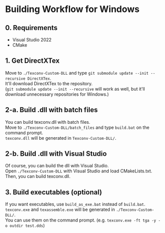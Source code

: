 # Building Workflow for Windows

## 0. Requirements

-   Visual Studio 2022
-   CMake

## 1. Get DirectXTex
Move to `./Texconv-Custom-DLL` and type `git submodule update --init --recursive DirectXTex`.  
It'll download DirectXTex to the repository.  
(`git submodule update --init --recursive` will work as well, but it'll download unnecessary repositories for Windows.)  

## 2-a. Build .dll with batch files

You can build texconv.dll with batch files.  
Move to `./Texconv-Custom-DLL/batch_files` and type `build.bat` on the command prompt.  
`texconv.dll` will be generated in `Texconv-Custom-DLL/`.  

## 2-b. Build .dll with Visual Studio

Of course, you can build the dll with Visual Studio.  
Open `./Texconv-Custom-DLL` with Visual Studio and load CMakeLists.txt.  
Then, you can build texconv.dll.  

## 3. Build executables (optional)

If you want executables, use `build_as_exe.bat` instead of `build.bat`.  
`texconv.exe` and `texassemble.exe` will be generated in `./Texconv-Custom-DLL/`.  
You can use them on the command prompt. (e.g. `texconv.exe -ft tga -y -o outdir test.dds`)  

